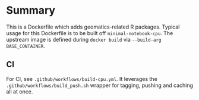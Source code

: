 # Summary

This is a Dockerfile which adds geomatics-related R packages.  Typical usage for this Dockerfile is to be built off `minimal-notebook-cpu`.  The upstream image is defined during `docker build` via `--build-arg BASE_CONTAINER`.

## CI

For CI, see `.github/workflows/build-cpu.yml`.  It leverages the `.github/workflows/build_push.sh` wrapper for tagging, pushing and caching all at once.